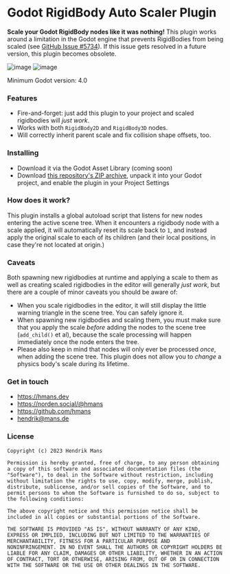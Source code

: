 # Godot RigidBody Auto Scaler Plugin

**Scale your Godot RigidBody nodes like it was nothing!** This plugin works around a limitation in the Godot engine that prevents RigidBodies from being scaled (see [GitHub Issue #5734](https://github.com/godotengine/godot/issues/5734)). If this issue gets resolved in a future version, this plugin becomes obsolete.

![image](https://user-images.githubusercontent.com/1061/223428242-3c1d3d5a-de5f-4217-b88a-22a6b52b8619.png) ![image](https://user-images.githubusercontent.com/1061/223428448-943cd444-511c-483d-af24-7f6cb6e32af0.png)

Minimum Godot version: 4.0

### Features

- Fire-and-forget: just add this plugin to your project and scaled rigidbodies will _just work_.
- Works with both `RigidBody2D` and `RigidBody3D` nodes.
- Will correctly inherit parent scale and fix collision shape offsets, too.

### Installing

- Download it via the Godot Asset Library (coming soon)
- Download [this repository's ZIP archive](https://github.com/hmans/Godot-RigidBody-Auto-Scaler/archive/refs/heads/main.zip), unpack it into your Godot project, and enable the plugin in your Project Settings

### How does it work?

This plugin installs a global autoload script that listens for new nodes entering the active scene tree. When it encounters a rigidbody node with a scale applied, it will automatically reset its scale back to `1`, and instead apply the original scale to each of its children (and their local positions, in case they're not located at origin.)

### Caveats

Both spawning new rigidbodies at runtime and applying a scale to them as well as creating scaled rigidbodies in the editor will generally _just work_, but there are a couple of minor caveats you should be aware of:

- When you scale rigidbodies in the editor, it will still display the little warning triangle in the scene tree. You can safely ignore it.
- When spawning new rigidbodies and scaling them, you must make sure that you apply the scale _before_ adding the nodes to the scene tree (`add_child()` et al), because the scale processing will happen immediately once the node enters the tree.
- Please also keep in mind that nodes will only ever be processed _once_, when adding the scene tree. This plugin does not allow you to _change_ a physics body's scale during its lifetime.

### Get in touch

- https://hmans.dev
- https://norden.social/@hmans
- https://github.com/hmans
- hendrik@mans.de

### License

```
Copyright (c) 2023 Hendrik Mans

Permission is hereby granted, free of charge, to any person obtaining
a copy of this software and associated documentation files (the
"Software"), to deal in the Software without restriction, including
without limitation the rights to use, copy, modify, merge, publish,
distribute, sublicense, and/or sell copies of the Software, and to
permit persons to whom the Software is furnished to do so, subject to
the following conditions:

The above copyright notice and this permission notice shall be
included in all copies or substantial portions of the Software.

THE SOFTWARE IS PROVIDED "AS IS", WITHOUT WARRANTY OF ANY KIND,
EXPRESS OR IMPLIED, INCLUDING BUT NOT LIMITED TO THE WARRANTIES OF
MERCHANTABILITY, FITNESS FOR A PARTICULAR PURPOSE AND
NONINFRINGEMENT. IN NO EVENT SHALL THE AUTHORS OR COPYRIGHT HOLDERS BE
LIABLE FOR ANY CLAIM, DAMAGES OR OTHER LIABILITY, WHETHER IN AN ACTION
OF CONTRACT, TORT OR OTHERWISE, ARISING FROM, OUT OF OR IN CONNECTION
WITH THE SOFTWARE OR THE USE OR OTHER DEALINGS IN THE SOFTWARE.
```
